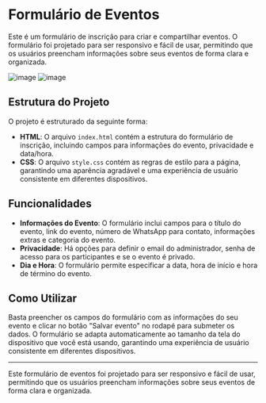 # Formulário de Eventos

Este é um formulário de inscrição para criar e compartilhar eventos. O formulário foi projetado para ser responsivo e fácil de usar, permitindo que os usuários preencham informações sobre seus eventos de forma clara e organizada.

![image](https://github.com/gabrielvtdev/projeto-explorer-03/assets/100651934/50afadb9-5706-4f4d-9182-fb343a43c6de)
![image](https://github.com/gabrielvtdev/projeto-explorer-03/assets/100651934/488164b7-af8c-4b3d-b548-e3a38b2339ac)


## Estrutura do Projeto

O projeto é estruturado da seguinte forma:

- **HTML**: O arquivo `index.html` contém a estrutura do formulário de inscrição, incluindo campos para informações do evento, privacidade e data/hora.
- **CSS**: O arquivo `style.css` contém as regras de estilo para a página, garantindo uma aparência agradável e uma experiência de usuário consistente em diferentes dispositivos.

## Funcionalidades

- **Informações do Evento**: O formulário inclui campos para o título do evento, link do evento, número de WhatsApp para contato, informações extras e categoria do evento.
- **Privacidade**: Há opções para definir o email do administrador, senha de acesso para os participantes e se o evento é privado.
- **Dia e Hora**: O formulário permite especificar a data, hora de início e hora de término do evento.

## Como Utilizar

Basta preencher os campos do formulário com as informações do seu evento e clicar no botão "Salvar evento" no rodapé para submeter os dados. O formulário se adapta automaticamente ao tamanho da tela do dispositivo que você está usando, garantindo uma experiência de usuário consistente em diferentes dispositivos.

---

Este formulário de eventos foi projetado para ser responsivo e fácil de usar, permitindo que os usuários preencham informações sobre seus eventos de forma clara e organizada.
